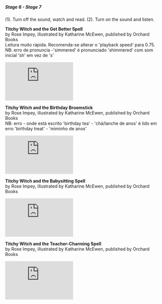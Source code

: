 <!--**I'm not scared. You're scared.** by Seth Meyers, illustrated by Rob Sayegh Jr, published by
<iframe width="220" height="124" src="https://www.youtube.com/embed/ljIFmU1QRGY" title="YouTube video player" frameborder="0" allow="accelerometer; autoplay; clipboard-write; encrypted-media; gyroscope; picture-in-picture; web-share" allowfullscreen></iframe>-->  

##### Stage 6 - Stage 7

(1). Turn off the sound, watch and read. (2). Turn on the sound and listen.  

**Titchy Witch and the Get Better Spell**   
by Rose Impey, illustrated by Katharine McEwen, published by Orchard Books  
Leitura muito rápida. Recomenda-se alterar o 'playback speed' para 0.75.  
NB: erro de pronuncia -'simmered' é pronunciado 'shimmered' com som inicial 'sh' em vez de 's'  
<iframe width="220" height="124" src="https://www.youtube.com/embed/_Z6uNybnJlk" title="YouTube video player" frameborder="0" allow="accelerometer; autoplay; clipboard-write; encrypted-media; gyroscope; picture-in-picture; web-share" allowfullscreen></iframe>  

**Titchy Witch and the Birthday Broomstick**   
by Rose Impey, illustrated by Katharine McEwen, published by Orchard Books  
NB: erro - onde está escrito 'birthday tea' - 'chá/lanche de anos' é lido em erro 'birthday treat' - 'miminho de anos'  
<iframe width="220" height="124" src="https://www.youtube.com/embed/fbmBwhZjIrA" title="YouTube video player" frameborder="0" allow="accelerometer; autoplay; clipboard-write; encrypted-media; gyroscope; picture-in-picture; web-share" allowfullscreen></iframe>  

**Titchy Witch and the Babysitting Spell**   
by Rose Impey, illustrated by Katharine McEwen, published by Orchard Books  
<iframe width="220" height="124" src="https://www.youtube.com/embed/uYcx03MVpqM" title="YouTube video player" frameborder="0" allow="accelerometer; autoplay; clipboard-write; encrypted-media; gyroscope; picture-in-picture; web-share" allowfullscreen></iframe>  

**Titchy Witch and the Teacher-Charming Spell**   
by Rose Impey, illustrated by Katharine McEwen, published by Orchard Books  
<iframe width="220" height="124" src="https://www.youtube.com/embed/c7jfyIghIzI" title="YouTube video player" frameborder="0" allow="accelerometer; autoplay; clipboard-write; encrypted-media; gyroscope; picture-in-picture; web-share" allowfullscreen></iframe>
